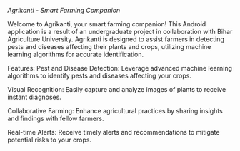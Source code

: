 *Agrikanti - Smart Farming Companion*

Welcome to Agrikanti, your smart farming companion! This Android application is a result of an undergraduate project in collaboration with Bihar Agriculture University. Agrikanti is designed to assist farmers in detecting pests and diseases affecting their plants and crops, utilizing machine learning algorithms for accurate identification.

Features:
Pest and Disease Detection: Leverage advanced machine learning algorithms to identify pests and diseases affecting your crops.

Visual Recognition: Easily capture and analyze images of plants to receive instant diagnoses.

Collaborative Farming: Enhance agricultural practices by sharing insights and findings with fellow farmers.

Real-time Alerts: Receive timely alerts and recommendations to mitigate potential risks to your crops.
